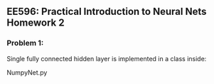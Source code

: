 ## EE596: Practical Introduction to Neural Nets Homework 2

### Problem 1:
Single fully connected hidden layer is implemented in a class inside:

NumpyNet.py



